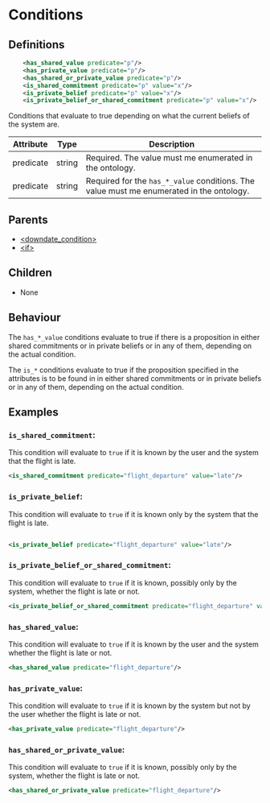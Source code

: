 # Conditions
## Definitions
```xml
    <has_shared_value predicate="p"/>
    <has_private_value predicate="p"/>
    <has_shared_or_private_value predicate="p"/>
    <is_shared_commitment predicate="p" value="x"/>
    <is_private_belief predicate="p" value="x"/>
    <is_private_belief_or_shared_commitment predicate="p" value="x"/>
```

Conditions that evaluate to true depending on what the current beliefs of the system are.

Attribute | Type | Description |
--- | --- | --- |
predicate | string | Required. The value must me enumerated in the ontology.
predicate | string | Required for the `has_*_value` conditions. The value must me enumerated in the ontology.

## Parents
- [<downdate\_condition\>](/dialog-domain-description-definition/domain/children/downdate_condition)
- [<if\>](/dialog-domain-description-definition/domain/children/if)

## Children
- None

## Behaviour
The `has_*_value` conditions evaluate to true if there is a
proposition in either shared commitments or in private beliefs or in
any of them, depending on the actual condition.

The `is_*` conditions evaluate to true if the proposition specified in
the attributes is to be found in in either shared commitments or in
private beliefs or in any of them, depending on the actual condition.

## Examples

### `is_shared_commitment`:

This condition will evaluate to `true` if it is known by the user and
the system that the flight is late.

```xml
<is_shared_commitment predicate="flight_departure" value="late"/>
```

### `is_private_belief`:
This condition will evaluate to `true` if it is known only by the
system that the flight is late.

```xml

<is_private_belief predicate="flight_departure" value="late"/>
```

### `is_private_belief_or_shared_commitment`:

This condition will evaluate to `true` if it is known, possibly only
by the system, whether the flight is late or not.

```xml
<is_private_belief_or_shared_commitment predicate="flight_departure" value="late"/>
```

### `has_shared_value`:

This condition will evaluate to `true` if it is known by the user and
the system whether the flight is late or not.

```xml
<has_shared_value predicate="flight_departure"/>
```

### `has_private_value`:

This condition will evaluate to `true` if it is known by the system
but not by the user whether the flight is late or not.

```xml
<has_private_value predicate="flight_departure"/>
```

### `has_shared_or_private_value`:

This condition will evaluate to `true` if it is known, possibly only
by the system, whether the flight is late or not.

```xml
<has_shared_or_private_value predicate="flight_departure"/>
```
